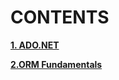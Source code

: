 # CONTENTS

[**1. ADO.NET**](https://github.com/YordanPashev/EntityFrameworkCore-June2022)

[**2.ORM Fundamentals**](https://github.com/YordanPashev/EntityFrameworkCore-June2022/tree/main/02.ORM%20Fundamentals)

